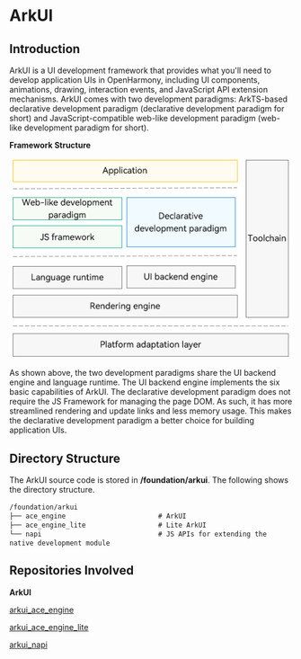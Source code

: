 # ArkUI

## Introduction

ArkUI is a UI development framework that provides what you'll need to develop application UIs in OpenHarmony, including UI components, animations, drawing, interaction events, and JavaScript API extension mechanisms. ArkUI comes with two development paradigms: ArkTS-based declarative development paradigm (declarative development paradigm for short) and JavaScript-compatible web-like development paradigm (web-like development paradigm for short).

**Framework Structure**

![en-us_image_0000001183709904](../application-dev/ui/figures/arkui-framework.png)

As shown above, the two development paradigms share the UI backend engine and language runtime. The UI backend engine implements the six basic capabilities of ArkUI. The declarative development paradigm does not require the JS Framework for managing the page DOM. As such, it has more streamlined rendering and update links and less memory usage. This makes the declarative development paradigm a better choice for building application UIs.


## Directory Structure

The ArkUI source code is stored in **/foundation/arkui**. The following shows the directory structure.

```
/foundation/arkui
├── ace_engine                       # ArkUI
├── ace_engine_lite                  # Lite ArkUI
└── napi                             # JS APIs for extending the native development module
```

## Repositories Involved

**ArkUI**

[arkui\_ace\_engine](https://gitee.com/openharmony/arkui_ace_engine)

[arkui\_ace\_engine\_lite](https://gitee.com/openharmony/arkui_ace_engine_lite)

[arkui\_napi](https://gitee.com/openharmony/arkui_napi)
